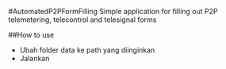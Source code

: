 #AutomatedP2PFormFilling
Simple application for filling out P2P telemetering, telecontrol and telesignal forms

##How to use
- Ubah folder data ke path yang diinginkan
- Jalankan